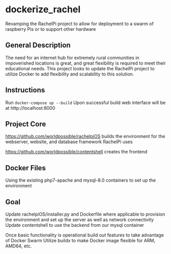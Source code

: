 # dockerize_rachel
Revamping the RachelPi project to allow for deployment to a swarm of raspberry Pis or to support other hardware

## General Description
The need for an internet hub for extremely rural communities in impoverished locations is great, and great flexibility is required to meet their educational needs. This project looks to update the RachelPi project to utilize Docker to add flexibility and scalability to this solution.

## Instructions
Run `docker-compose up --build`
Upon successful build web interface will be at http://localhost:8000

## Project Core
https://github.com/worldpossible/rachelpiOS builds the environment for the webserver, website, and database framework RachelPi uses

https://github.com/worldpossible/contentshell creates the frontend

## Docker Files
Using the existing php7-apache and mysql-8.0 containers to set up the environment

## Goal
Update rachelpiOS/installer.py and Dockerfile where applicable to provision the environment and set up the server as well as network connectivity
Update contentshell to use the backend from our mysql container

Once basic functionality is operational build out features to take advantage of Docker Swarm
Utilize buildx to make Docker image flexible for ARM, AMD64, etc.

